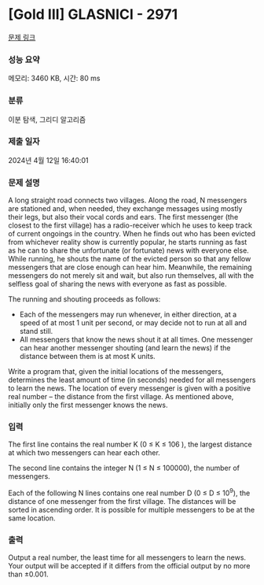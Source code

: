 # [Gold III] GLASNICI - 2971 

[문제 링크](https://www.acmicpc.net/problem/2971) 

### 성능 요약

메모리: 3460 KB, 시간: 80 ms

### 분류

이분 탐색, 그리디 알고리즘

### 제출 일자

2024년 4월 12일 16:40:01

### 문제 설명

<p>A long straight road connects two villages. Along the road, N messengers are stationed and, when needed, they exchange messages using mostly their legs, but also their vocal cords and ears. The first messenger (the closest to the first village) has a radio-receiver which he uses to keep track of current ongoings in the country. When he finds out who has been evicted from whichever reality show is currently popular, he starts running as fast as he can to share the unfortunate (or fortunate) news with everyone else. While running, he shouts the name of the evicted person so that any fellow messengers that are close enough can hear him. Meanwhile, the remaining messengers do not merely sit and wait, but also run themselves, all with the selfless goal of sharing the news with everyone as fast as possible.</p>

<p>The running and shouting proceeds as follows:</p>

<ul>
	<li>Each of the messengers may run whenever, in either direction, at a speed of at most 1 unit per second, or may decide not to run at all and stand still.</li>
	<li>All messengers that know the news shout it at all times. One messenger can hear another messenger shouting (and learn the news) if the distance between them is at most K units.</li>
</ul>

<p>Write a program that, given the initial locations of the messengers, determines the least amount of time (in seconds) needed for all messengers to learn the news. The location of every messenger is given with a positive real number – the distance from the first village. As mentioned above, initially only the first messenger knows the news.</p>

### 입력 

 <p>The first line contains the real number K (0 ≤ K ≤ 106 ), the largest distance at which two messengers can hear each other.</p>

<p>The second line contains the integer N (1 ≤ N ≤ 100000), the number of messengers.</p>

<p>Each of the following N lines contains one real number D (0 ≤ D ≤ 10<sup>9</sup>), the distance of one messenger from the first village. The distances will be sorted in ascending order. It is possible for multiple messengers to be at the same location.</p>

### 출력 

 <p>Output a real number, the least time for all messengers to learn the news. Your output will be accepted if it differs from the official output by no more than ±0.001.</p>

